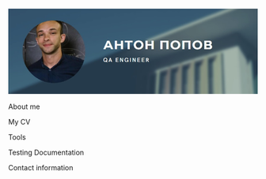 ![Header](https://github.com/ToshaPopov-QA/ToshaPopov-QA/blob/main/assets/Плашка%20PNG.png)

About me

My CV

Tools

Testing Documentation

Contact information